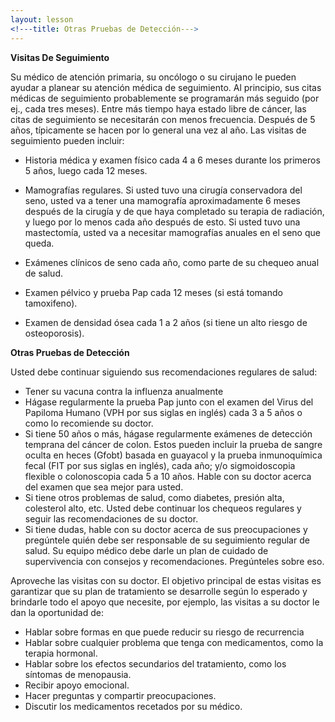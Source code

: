 ```yaml
---
layout: lesson
<!---title: Otras Pruebas de Detección--->
---
```


**Visitas De Seguimiento**

Su médico de atención primaria, su oncólogo o su cirujano le pueden ayudar a planear su atención médica de seguimiento. Al principio, sus citas médicas de seguimiento probablemente se programarán más seguido (por ej., cada tres meses). Entre más tiempo haya estado libre de cáncer, las citas de seguimiento se necesitarán con menos frecuencia. Después de 5 años, típicamente se hacen por lo general una vez al año. Las visitas de seguimiento pueden incluir:

* Historia médica y examen físico cada 4 a 6 meses durante los primeros 5 años, luego cada 12 meses.

* Mamografías regulares. Si usted tuvo una cirugía conservadora del seno, usted va a tener una mamografía aproximadamente 6 meses después de la cirugía y de que haya completado su terapia de radiación, y luego por lo menos cada año después de esto. Si usted tuvo una mastectomía, usted va a necesitar mamografías anuales en el seno que queda.

* Exámenes clínicos de seno cada año, como parte de su chequeo anual de salud.

* Examen pélvico y prueba Pap cada 12 meses (si está tomando tamoxifeno).

* Examen de densidad ósea cada 1 a 2 años (si tiene un alto riesgo de osteoporosis).


**Otras Pruebas de Detección**

Usted debe continuar siguiendo sus recomendaciones regulares de salud:

* Tener su vacuna contra la influenza anualmente
* Hágase regularmente la prueba Pap junto con el examen del Virus del Papiloma Humano (VPH por sus siglas en inglés) cada 3 a 5 años o como lo recomiende su doctor.
* Si tiene 50 años o más, hágase regularmente exámenes de detección temprana del cáncer de colon. Estos pueden incluir la prueba de sangre oculta en heces (Gfobt) basada en guayacol y la prueba inmunoquímica fecal (FIT por sus siglas en inglés), cada año; y/o sigmoidoscopia flexible o colonoscopia cada 5 a 10 años. Hable con su doctor acerca del examen que sea mejor para usted.
* Si tiene otros problemas de salud, como diabetes, presión alta, colesterol alto, etc. Usted debe continuar los chequeos regulares y seguir las recomendaciones de su doctor.
* Si tiene dudas, hable con su doctor acerca de sus preocupaciones y pregúntele quién debe ser responsable de su seguimiento regular de salud. Su equipo médico debe darle un plan de cuidado de supervivencia con consejos y recomendaciones. Pregúnteles sobre eso.

Aproveche las visitas con su doctor. El objetivo principal de estas visitas es garantizar que su plan de tratamiento se desarrolle según lo esperado y brindarle todo el apoyo que necesite, por ejemplo, las visitas a su doctor le dan la oportunidad de:
* Hablar sobre formas en que puede reducir su riesgo de recurrencia
* Hablar sobre cualquier problema que tenga con medicamentos, como la terapia hormonal.
* Hablar sobre los efectos secundarios del tratamiento, como los síntomas de menopausia.
* Recibir apoyo emocional.
* Hacer preguntas y compartir preocupaciones.
* Discutir los medicamentos recetados por su médico.
